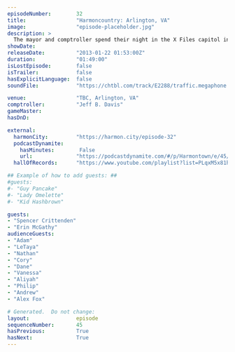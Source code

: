```yaml
---
episodeNumber:        32
title:                "Harmoncountry: Arlington, VA"
image:                "episode-placeholder.jpg"
description: >
  The mayor and comptroller spend their night in the X Files capitol investigating ghosts, aliens, incest and 9-11 before playing D&D with all black people.
showDate:             
releaseDate:          "2013-01-22 01:53:00Z"
duration:             "01:49:00"
isLostEpisode:        false
isTrailer:            false
hasExplicitLanguage:  false
soundFile:            "https://chtbl.com/track/E2288/traffic.megaphone.fm/STA5735310974.mp3?updated=1554331324"

venue:                "TBC, Arlington, VA"
comptroller:          "Jeff B. Davis"
gameMaster:           
hasDnD:               

external:
  harmonCity:         "https://harmon.city/episode-32"
  podcastDynamite:
    hasMinutes:        False
    url:              "https://podcastdynamite.com/#/p/Harmontown/e/45/32"
  hallOfRecords:      "https://www.youtube.com/playlist?list=PLqxM5x81hNObC6dWJVcwLHJwMn53e6bWR"

## Example of how to add guests: ##
#guests:
#- "Guy Pancake"
#- "Lady Omelette"
#- "Kid Hashbrown"

guests:
- "Spencer Crittenden"
- "Erin McGathy"
audienceGuests:
- "Adam"
- "LeTaya"
- "Nathan"
- "Cory"
- "Dane"
- "Vanessa"
- "Aliyah"
- "Philip"
- "Andrew"
- "Alex Fox"

# Generated.  Do not change:
layout:               episode
sequenceNumber:       45
hasPrevious:          True
hasNext:              True
---
```


<!-- The episode description will be rendered here -->
<!-- Add your content below here -->

